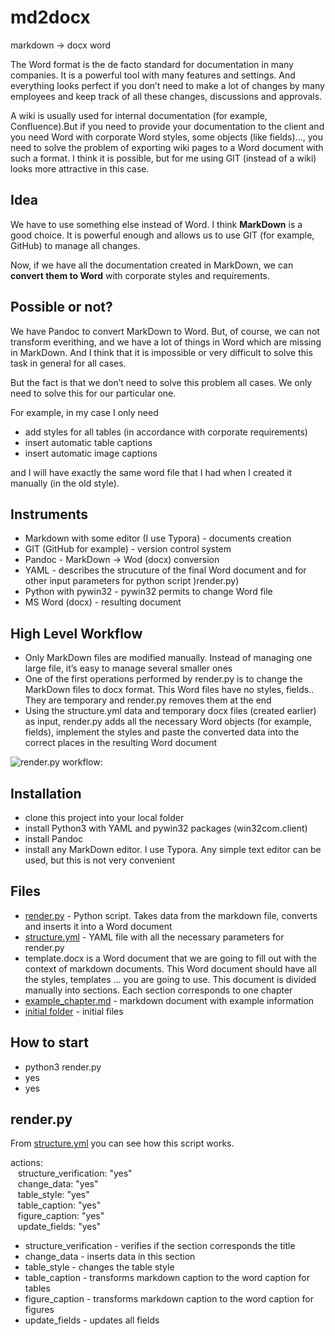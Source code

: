 # md2docx
markdown -> docx word 

The Word format is the de facto standard for documentation in many companies. It is a powerful tool with many features and settings. And everything looks perfect if you don’t need to make a lot of changes by many employees and keep track of all these changes, discussions and approvals.

A wiki is usually used for internal documentation (for example, Confluence).But if you need to provide your documentation to the client and you need Word with corporate Word styles, some objects (like fields)..., you need to solve the problem of exporting wiki pages to a Word document with such a format. I think it is possible, but for me using GIT (instead of a wiki) looks more attractive in this case.

## Idea

We have to use something else instead of Word. I think __MarkDown__ is a good choice. It is powerful enough and allows us to use GIT (for example, GitHub) to manage all changes.

Now, if we have all the documentation created in MarkDown, we can __convert them to Word__ with corporate styles and requirements.

## Possible or not?

We have Pandoc to convert MarkDown to Word. But, of course, we can not transform everithing, and we have a lot of things in Word which are missing in MarkDown. And I think that it is impossible or very difficult to solve this task in general for all cases.

But the fact is that we don’t need to solve this problem all cases. We only need to solve this for our particular one.

For example, in my case I only need

- add styles for all tables (in accordance with corporate requirements)
- insert automatic table captions
- insert automatic image captions

and I will have exactly the same word file that I had when I created it manually (in the old style).

## Instruments

- Markdown with some editor (I use Typora) - documents creation
- GIT (GitHub for example) - version control system
- Pandoc - MarkDown -> Wod (docx) conversion
- YAML - describes the strucuture of the final Word document and for other input parameters for python script )render.py)
- Python with pywin32 - pywin32 permits to change Word file
- MS Word (docx) - resulting document

## High Level Workflow

- Only MarkDown files are modified manually. Instead of managing one large file, it’s easy to manage several smaller ones
- One of the first operations performed by render.py is to change the MarkDown files to docx format. This Word files have no styles, fields.. They are temporary and render.py removes them at the end
- Using the structure.yml data and temporary docx files (created earlier) as input, render.py adds all the necessary Word objects (for example, fields), implement the styles and paste the converted data into the correct places in the resulting Word document

![render.py workflow:](https://github.com/nihole/md2docx/blob/master/media/md2word_work_flow.png)

## Installation
- clone this project into your local folder
- install Python3 with YAML and pywin32 packages (win32com.client)
- install Pandoc
- install any MarkDown editor. I use Typora. Any simple text editor can be used, but this is not very convenient

## Files
- <a href="https://github.com/nihole/md2docx/blob/master/render.py">render.py</a> - Python script. Takes data from the markdown file, converts and inserts it into a Word document
- <a href="https://github.com/nihole/md2docx/blob/master/structure.yml">structure.yml</a> - YAML file with all the necessary parameters for render.py
- template.docx is a Word document that we are going to fill out with the context of markdown documents. This Word document should have all the styles, templates ... you are going to use. This document is divided manually into sections. Each section corresponds to one chapter
- <a href="https://github.com/nihole/md2docx/blob/master/example_chapter.md">example_chapter.md</a> - markdown document with example information
- <a href="https://github.com/nihole/md2docx/tree/master/initial">initial folder</a> - initial files

## How to start
- python3 render.py
- yes
- yes

## render.py

From <a href="https://github.com/nihole/md2docx/blob/master/structure.yml">structure.yml</a> you can see how this script works.

actions:  
&nbsp;&nbsp; structure_verification: "yes"  
&nbsp;&nbsp; change_data: "yes"  
&nbsp;&nbsp; table_style: "yes"  
&nbsp;&nbsp; table_caption: "yes"  
&nbsp;&nbsp; figure_caption: "yes"  
&nbsp;&nbsp; update_fields: "yes"  
    
- structure_verification - verifies if the section corresponds the title
- change_data - inserts data in this section
- table_style - changes the table style
- table_caption - transforms markdown caption to the word caption for tables
- figure_caption - transforms markdown caption to the word caption for figures
- update_fields - updates all fields


